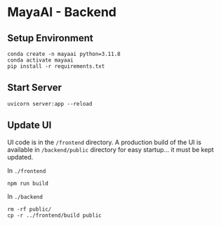 # MayaAI - Backend

## Setup Environment
```
conda create -n mayaai python=3.11.8
conda activate mayaai
pip install -r requirements.txt
```

## Start Server
```
uvicorn server:app --reload
```

## Update UI
UI code is in the `/frontend` directory. A production build of the UI is available in `/backend/public` directory for easy startup... it must be kept updated.

In `./frontend`
```
npm run build
```

In `./backend`
```
rm -rf public/
cp -r ../frontend/build public
```
